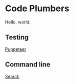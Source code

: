 # Code Plumbers

Hello, world.

## Testing

[Puppeteer](puppeteer)

## Command line

[Search](cli-search)
